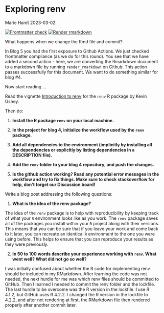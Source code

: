 Exploring renv
================
Marie Hardt
2023-03-02

<!-- README.md is generated from README.Rmd. Please edit that file -->
<!-- badges: start -->

[![Frontmatter
check](../../actions/workflows/check-yaml.yaml/badge.svg)](../../actions/workflows/check-yaml.yaml)
[![Render
rmarkdown](../../actions/workflows/render-rmarkdown.yaml/badge.svg)](../../actions/workflows/render-rmarkdown.yaml)
<!-- badges: end -->

What happens when we change the Rmd file and commit?

In Blog 5 you had the first exposure to Github Actions. We just checked
frontmatter compliance (as we do for this round). You see that we have
added a second action - here, we are converting the Rmarkdown document
to a markdown file by running `render_rmarkdown` on Github. This action
passes successfully for this document. We want to do something similar
for blog \#4.

Now start reading …

Read the vignette [Introduction to
renv](https://rstudio.github.io/renv/articles/renv.html) for the `renv`
R package by Kevin Ushey.

Then do:

1.  **Install the R package `renv` on your local machine.**

2.  **In the project for blog 4, initialize the workflow used by the
    `renv` package.**

3.  **Add all dependencies to the environment (implicitly by installing
    all the dependencies or explicitly by listing dependencies in a
    DESCRIPTION file).**

4.  **Add the `renv` folder to your blog 4 repository, and push the
    changes.**

5.  **Is the github action working? Read any potential error messages in
    the workflow and try to fix things. Make sure to check stackoverflow
    for help, don’t forget our Discussion board!**

Write a blog post addressing the following questions:

1.  **What is the idea of the renv package?**

The idea of the `renv` package is to help with reproducibility by
keeping track of what your `R` environment looks like as you work. The
`renv` package saves all of the packages you install within your `R`
project along with their versions. This means that you can be sure that
if you leave your work and come back to it later, you can recreate an
identical `R` environment to the one you were using before. This helps
to ensure that you can reproduce your results as they were previously.

2.  **In 50 to 100 words describe your experience working with `renv`.
    What went well? What did not go so well?**

I was initially confused about whether the R code for implementing renv
should be included in my RMarkdown. After learning the code was not
needed, the next hurdle for me was which renv files should be committed
to GitHub. Then I learned I needed to commit the renv folder and the
lockfile. The last hurdle to be overcome was the R version in the
lockfile. I use R 4.1.2, but GitHub uses R 4.2.2. I changed the R
version in the lockfile to 4.2.2, and after not rendering at first, the
RMarkdown file then rendered properly after another commit later.
